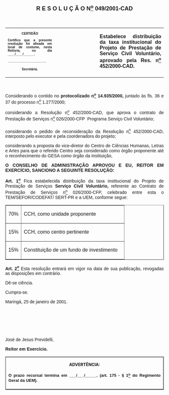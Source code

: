 <BODY>

<B><FONT FACE="Arial" SIZE=4><P ALIGN="CENTER"><A NAME="_Toc445798786"></P>
<P ALIGN="CENTER">R E S O L U &Ccedil; &Atilde; O  N<U><SUP>o</U></SUP>  049/2001-CAD</P>
</B></FONT><FONT FACE="Arial"><P ALIGN="JUSTIFY"></P>
<P ALIGN="JUSTIFY">&nbsp;</P></FONT>
<TABLE CELLSPACING=0 BORDER=0 CELLPADDING=7 WIDTH=604>
<TR><TD WIDTH="31%" VALIGN="TOP">
<B><FONT FACE="Arial" SIZE=1><P ALIGN="CENTER">CERTID&Atilde;O</P>
<P ALIGN="JUSTIFY">   Certifico que a presente resolu&ccedil;&atilde;o foi afixada em local de costume, nesta Reitoria, no dia ____/____/______.</P>
<P ALIGN="JUSTIFY"></P>
<P ALIGN="JUSTIFY">______________________</P>
<P ALIGN="CENTER">Secret&aacute;ria.</B></FONT></TD>
<TD WIDTH="27%" VALIGN="TOP">&nbsp;</TD>
<TD WIDTH="42%" VALIGN="TOP">
<B><FONT FACE="Arial"><P ALIGN="JUSTIFY">Estabelece distribui&ccedil;&atilde;o da taxa institucional do Projeto de Presta&ccedil;&atilde;o de Servi&ccedil;o Civil Volunt&aacute;rio, aprovado pela Res. n<U><SUP>o</U></SUP> 452/2000-CAD.</B></FONT></TD>
</TR>
</TABLE>

<FONT FACE="Arial"><P ALIGN="JUSTIFY"></P>
<P ALIGN="JUSTIFY">&nbsp;</P>
<P ALIGN="JUSTIFY">Considerando o contido no <B>protocolizado n<U><SUP>o</U></SUP> 14.935/2000, </B>juntado &agrave;s fls. 36 e 37 do processo n<U><SUP>o</U></SUP> 1.277/2000;</P>
<P ALIGN="JUSTIFY">considerando a Resolu&ccedil;&atilde;o n<U><SUP>o</U></SUP> 452/2000-CAD, que aprova o contrato de Presta&ccedil;&atilde;o de Servi&ccedil;os n<U><SUP>o</U></SUP> 026/2000-CFP  Programa Servi&ccedil;o Civil Volunt&aacute;rio;</P>
<P ALIGN="JUSTIFY">considerando o pedido de reconsidera&ccedil;&atilde;o da Resolu&ccedil;&atilde;o n<U><SUP>o</U></SUP> 452/2000-CAD, interposto pelo executor e pela coordenadora do projeto;</P>
<P ALIGN="JUSTIFY">considerando a proposta do vice-diretor do Centro de Ci&ecirc;ncias Humanas, Letras e Artes para que o referido Centro seja considerado como &oacute;rg&atilde;o proponente at&eacute; o reconhecimento do GESA como &oacute;rg&atilde;o da Institui&ccedil;&atilde;o,</P>
<P ALIGN="JUSTIFY"></P>
<B><P ALIGN="JUSTIFY">O CONSELHO DE ADMINISTRA&Ccedil;&Atilde;O APROVOU E EU, REITOR EM EXERC&Iacute;CIO, SANCIONO A SEGUINTE RESOLU&Ccedil;&Atilde;O:</P>
</B><P ALIGN="JUSTIFY"></P>
<B><P ALIGN="JUSTIFY">Art. 1<U><SUP>o</B></U></SUP> Fica estabelecida distribui&ccedil;&atilde;o da taxa institucional do Projeto de Presta&ccedil;&atilde;o de Servi&ccedil;os <B>Servi&ccedil;o Civil Volunt&aacute;rio,</B> referente ao Contrato de Presta&ccedil;&atilde;o de Servi&ccedil;os n<U><SUP>o</U></SUP> 026/2000-CFP, celebrado entre esta o TEM/SEFOR/CODEFAT/ SERT-PR e a UEM, conforme segue:</P>
<P ALIGN="JUSTIFY"></P></FONT>
<P ALIGN="LEFT"><TABLE BORDER CELLSPACING=1 CELLPADDING=4 WIDTH=378>
<TR><TD WIDTH="13%" VALIGN="TOP">
<FONT FACE="Arial"><P ALIGN="JUSTIFY">70%</FONT></TD>
<TD WIDTH="87%" VALIGN="TOP">
<FONT FACE="Arial"><P ALIGN="JUSTIFY">CCH, como unidade proponente</FONT></TD>
</TR>
<TR><TD WIDTH="13%" VALIGN="TOP">
<FONT FACE="Arial"><P ALIGN="JUSTIFY">15%</FONT></TD>
<TD WIDTH="87%" VALIGN="TOP">
<FONT FACE="Arial"><P ALIGN="JUSTIFY">CCH, como centro pertinente</FONT></TD>
</TR>
<TR><TD WIDTH="13%" VALIGN="TOP">
<FONT FACE="Arial"><P ALIGN="JUSTIFY">15%</FONT></TD>
<TD WIDTH="87%" VALIGN="TOP">
<FONT FACE="Arial"><P ALIGN="JUSTIFY">Constitui&ccedil;&atilde;o de um fundo de investimento</FONT></TD>
</TR>
</TABLE>
</P>

<FONT FACE="Arial"><P ALIGN="JUSTIFY"></P>
<B><P ALIGN="JUSTIFY">Art. 2<U><SUP>o</B></U></SUP> Esta resolu&ccedil;&atilde;o entrar&aacute; em vigor na data de sua publica&ccedil;&atilde;o, revogadas as disposi&ccedil;&otilde;es em contr&aacute;rio.</P>
<P ALIGN="JUSTIFY">D&ecirc;-se ci&ecirc;ncia.</P>
<P ALIGN="JUSTIFY">&#9;Cumpra-se.</P>
<P ALIGN="JUSTIFY"></P>
<P ALIGN="JUSTIFY">Maring&aacute;, 25 de janeiro de 2001.</P>
<P ALIGN="JUSTIFY"></P>
<P ALIGN="JUSTIFY">&nbsp;</P>
<P ALIGN="JUSTIFY">&nbsp;</P>
<P ALIGN="JUSTIFY">&nbsp;</P>
<P>Jos&eacute; de Jesus Previdelli,</P>
<B><P>Reitor em Exerc&iacute;cio.</P>
</B></FONT>
<TABLE BORDER CELLSPACING=1 CELLPADDING=4 WIDTH=207>
<TR><TD VALIGN="TOP">
<B><FONT SIZE=2><P ALIGN="CENTER">ADVERT&Ecirc;NCIA:</P>
</FONT><FONT FACE="Arial" SIZE=2><P ALIGN="JUSTIFY">O prazo recursal termina em ___/___/_____. (art. 175 - § 1<U><SUP>o</U></SUP> do Regimento Geral da UEM).</B></FONT></TD>
</TR>
</TABLE>

<FONT SIZE=2><P></A></P></FONT></BODY>
